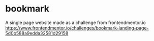 # bookmark
A single page website made as a challenge from frontendmentor.io
https://www.frontendmentor.io/challenges/bookmark-landing-page-5d0b588a9edda32581d29158
